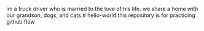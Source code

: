 im a truck driver who is married to the love of his life. we share a home with our grandson, dogs, and cats.# hello-world
this repository is for practicing github flow

